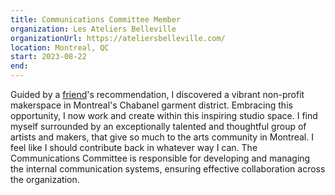 ```yaml
---
title: Communications Committee Member
organization: Les Ateliers Belleville
organizationUrl: https://ateliersbelleville.com/
location: Montreal, QC
start: 2023-08-22
end:
---
```


Guided by a [friend](https://evanmontpellier.net/)'s recommendation, I discovered a vibrant non-profit makerspace in Montreal's Chabanel garment district. Embracing this opportunity, I now work and create within this inspiring studio space. I find myself surrounded by an exceptionally talented and thoughtful group of artists and makers, that give so much to the arts community in Montreal. I feel like I should contribute back in whatever way I can. The Communications Committee is responsible for developing and managing the internal communication systems, ensuring effective collaboration across the organization.
